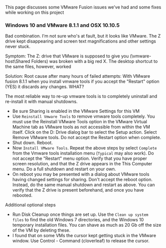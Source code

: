 This page discusses some VMware Fusion issues we've had and some fixes while working on this project

### Windows 10 and VMware 8.1.1 and OSX 10.10.5
Bad combination. I'm not sure who's at fault, but it looks like VMware. The Z drive kept disappearing and screen text magnifications and other settings never stuck. 

Symptom: The Z: drive that VMware is supposed to give you (\\vmware-host\Shared Folders) was broken with a big red X. The desktop shortcut to the same files, however, worked

Solution: Root cause after many hours of failed attempts: With VMware fusion 8.1.1 when you install vmware tools if you accept the "Restart" option (YES) it discards any changes. WHAT? 

The most reliable way to re-up vmware tools is to completely uninstall and re-install it with manual shutdowns. 
- Be sure Sharing is enabled in the VMware Settings for this VM
- Use `Reinstall Vmware Tools` to remove vmware tools completely. You must use the Reinstall VMware Tools option in the VMware Virtual Machine tab as VMware tools as not accessible from within the VM itself. Click on the D: Drive dialog bar to select the Setup action. Select Remove VMware tools. Do not accept the Restart option when complete.
- Shut down. Reboot.
- Now `Install VMware Tools`. Repeat the above steps by select `Complete` from the Vmware tools installation menu (`Typical` may also work). Do not accept the "Restart" menu option. Verify that you have proper screen resolution, and that the Z drive appears in the This Computer menu. Do a full shutdown and restart on your own. 
- On reboot you may be presented with a dialog about VMware tools having changed settings for sharing. Don't accept the reboot option. Instead, do the same manual shutdown and restart as above. You can verify that the Z drive is present beforehand, and once you have rebooted.

Additional optional steps

- Run Disk Cleanup once things are set up. Use the `Clean up system files` to find the old Windows 7 directories, and the Windows 10 temporary installation files. You can shave as much as 20 Gb off the size of the VM by deleting these.
- I found that on some VMs the cursor kept getting stuck in the VMware window. Use Control - Command (cloverleaf) to release the cursor.


